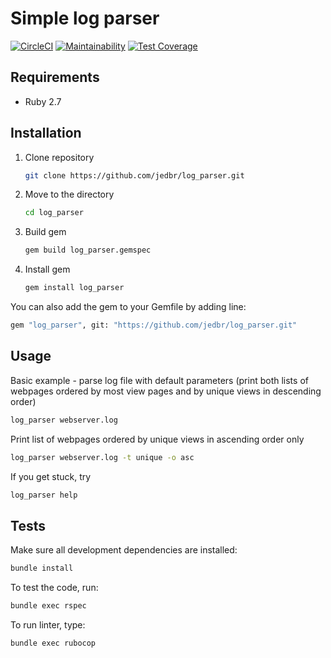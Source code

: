 # Simple log parser

[![CircleCI](https://circleci.com/gh/jedbr/log_parser.svg?style=svg)](https://circleci.com/gh/jedbr/log_parser)
[![Maintainability](https://api.codeclimate.com/v1/badges/8149a42a64ab31552223/maintainability)](https://codeclimate.com/github/jedbr/log_parser/maintainability)
[![Test Coverage](https://api.codeclimate.com/v1/badges/8149a42a64ab31552223/test_coverage)](https://codeclimate.com/github/jedbr/log_parser/test_coverage)

## Requirements
- Ruby 2.7

## Installation
1. Clone repository
   ```bash
   git clone https://github.com/jedbr/log_parser.git
   ```
2. Move to the directory
   ```bash
   cd log_parser
   ```
3. Build gem
   ```bash
   gem build log_parser.gemspec
   ```
4. Install gem
   ```bash
   gem install log_parser
   ```

You can also add the gem to your Gemfile by adding line:
```bash
gem "log_parser", git: "https://github.com/jedbr/log_parser.git"
```

## Usage
Basic example - parse log file with default parameters (print both lists of webpages ordered by most view pages and by unique views in descending order)
```bash
log_parser webserver.log
```

Print list of webpages ordered by unique views in ascending order only
```bash
log_parser webserver.log -t unique -o asc
```

If you get stuck, try
```bash
log_parser help
```

## Tests

Make sure all development dependencies are installed:
```bash
bundle install
```

To test the code, run:
```bash
bundle exec rspec
```

To run linter, type:
```bash
bundle exec rubocop
```
